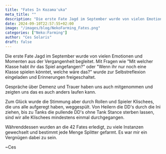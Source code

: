 ```yaml
---
title: "Fates In Kozama'uka"
meta_title: ""
description: "Die erste Fate Jagd im September wurde von vielen Emotionen und Momenten aus der Vergangenheit begleitet."
date: 2024-09-10T22:57:55+02:00
image: "/images/blog/NekoFarming_Fates.png"
categories: ["Neko:Farming"]
author: "Ces Solaris"
draft: false
---
```


Die erste Fate Jagd im September wurde von vielen Emotionen und Momenten aus der Vergangenheit begleitet. Mit Fragen wie "Mit welcher Klasse habt ihr das Spiel angefangen?" oder "Wenn ihr nur noch eine Klasse spielen könntet, welche wäre das?" wurde zur Selbstreflexion eingeladen und Erinnerungen freigeschaltet.

Gespräche über Demenz und Trauer haben uns auch mitgenommen und zeigten uns das es auch anders laufen kann. 

Zum Glück wurde die Stimmung aber durch Rollen und Spieler Klischees, die uns alle aufgeregt haben, weggespült. Von Heilern die DD's durch die Ini ziehen, bis zu Tanks die pullende DD's ohne Tank Stance sterben lassen, sind wir alle Klischees mindestens einmal durchgegangen. 

Währenddessen wurden an die 42 Fates erledigt, zu viele Instanzen gewechselt und bestimmt jede Menge Splitter gefarmt. Es war mir ein Vergnügen dabei zu sein.

~Ces